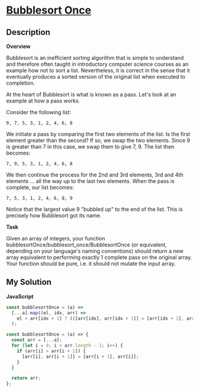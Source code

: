 # [Bubblesort Once](https://www.codewars.com/kata/56b97b776ffcea598a0006f2)

## Description

**Overview**

Bubblesort is an inefficient sorting algorithm that is simple to understand and therefore often taught in introductory computer science courses as an example how not to sort a list. Nevertheless, it is correct in the sense that it eventually produces a sorted version of the original list when executed to completion.

At the heart of Bubblesort is what is known as a pass. Let's look at an example at how a pass works.

Consider the following list:

```
9, 7, 5, 3, 1, 2, 4, 6, 8
```

We initiate a pass by comparing the first two elements of the list. Is the first element greater than the second? If so, we swap the two elements. Since 9 is greater than 7 in this case, we swap them to give 7, 9. The list then becomes:

```
7, 9, 5, 3, 1, 2, 4, 6, 8
```

We then continue the process for the 2nd and 3rd elements, 3rd and 4th elements ... all the way up to the last two elements. When the pass is complete, our list becomes:

```
7, 5, 3, 1, 2, 4, 6, 8, 9
```

Notice that the largest value 9 "bubbled up" to the end of the list. This is precisely how Bubblesort got its name.

**Task**

Given an array of integers, your function bubblesortOnce/bubblesort_once/BubblesortOnce (or equivalent, depending on your language's naming conventions) should return a new array equivalent to performing exactly 1 complete pass on the original array. Your function should be pure, i.e. it should not mutate the input array.

## My Solution

**JavaScript**

```js
const bubblesortOnce = (a) =>
  [...a].map((el, idx, arr) =>
    el > arr[idx + 1] ? (([arr[idx], arr[idx + 1]] = [arr[idx + 1], arr[idx]]), arr[idx]) : el
  );
```

```js
const bubblesortOnce = (a) => {
  const arr = [...a];
  for (let i = 0; i < arr.length - 1; i++) {
    if (arr[i] > arr[i + 1]) {
      [arr[i], arr[i + 1]] = [arr[i + 1], arr[i]];
    }
  }

  return arr;
};
```
